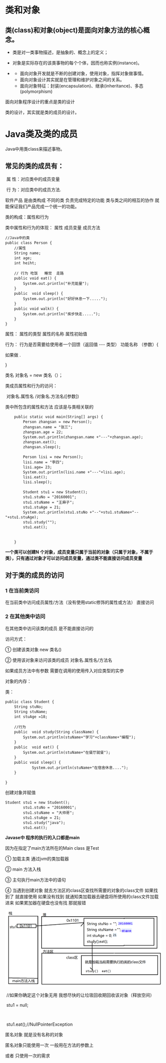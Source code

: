 # 类和对象

## 类(class)和对象(object)是面向对象方法的核心概念。

- 类是对一类事物描述，是抽象的、概念上的定义；
- 对象是实际存在的该类事物的每个个体，因而也称实例(instance)。

- - 面向对象开发就是不断的创建对象，使用对象，指挥对象做事情。
  - 面向对象设计其实就是在管理和维护对象之间的关系。
  - 面向对象特征：封装(encapsulation)、继承(inheritance)、多态(polymorphism)

面向对象程序设计的重点是类的设计 

类的设计，其实就是类的成员的设计。

# Java类及类的成员

 Java中用类class来描述事物。

## 常见的类的成员有： 

​	属 性：对应类中的成员变量

​	行 为：对应类中的成员方法.

软件产品 是由类构成 不同的类 负责完成特定的功能  类与类之间的相互的协作  就能保证我们产品完成一个统一的功能。

类的构成：属性和行为

类中属性和行为的体现： 属性  成员变量    成员方法

```
//Java中的类
public class Person {
	//属性
	String name;
	int age;
	int heiht;
	
	// 行为 吃饭   睡觉  走路
	public void eat() {
		System.out.println("补充能量");
	}
	public  void sleep() {
		System.out.println("好好休息一下.....");
	}
	public void walk() {
		System.out.println("疾步快走.....");
	}
}

```

属性： 属性的类型  属性的名称  属性初始值

行为： 行为是否需要给使用者一个回馈（返回值    ---  类型）  功能名称  （参数）{

如果做 .

}



类名  对象名  =  new 类名（）；

类成员属性和行为的访问：

​	对象名.属性名 /对象名.方法名([参数])

类中所包含的属性和方法  应该是与类相关联的

```
	public static void main(String[] args) {
		Person zhangsan = new Person();
		zhangsan.name = "张三";
		zhangsan.age = 22;
		System.out.println(zhangsan.name +"---"+zhangsan.age);
		zhangsan.eat();
		zhangsan.sleep();
		
		Person lisi = new Person();
		lisi.name = "李四";
		lisi.age= 23;
		System.out.println(lisi.name +"---"+lisi.age);
		lisi.eat();
		lisi.sleep();
		
		Student stu1 = new Student();
		stu1.stuNo = "20160001";
		stu1.stuName = "王麻子";
		stu1.stuAge = 21;
		System.out.println(stu1.stuNo +"--"+stu1.stuName+"--"+stu1.stuAge);
		stu1.study("");
		stu1.eat();
		
		
	}
```

**一个类可以创建N 个对象，成员变量只属于当前的对象（只属于对象，不属于类），只有通过对象才可以访问成员变量，通过类不能直接访问成员变量**

## 对于类的成员的访问

### 1 在当前类访问

在当前类中访问成员属性/方法（没有使用static修饰的属性或方法）     直接访问  

### 2 在其他类中访问

在其他类中访问该类的成员  是不能直接访问的

访问方式：

① 创建该类对象  new 类名()

② 使用该对象来访问该类的成员  对象名.属性名/方法名

如果成员方法中有参数  需要在调用的使用传入对应类型的实参

对象的内存：

类：

```
public class Student {
	String stuNo;
	String stuName;
	int stuAge =18;
	
	//行为
	public  void study(String className) {
		System.out.println(stuName+"学习"+className+"编程");
	}
	public  void eat() {
		System.out.println(stuName+"在餐厅就餐");
	}
	public void sleep() {
			System.out.println(stuName+"在宿舍休息....");
	}
	
}

```

创建对象并赋值

```
Student stu1 = new Student();
		stu1.stuNo = "20160001";
		stu1.stuName = "大帅哥";
		stu1.stuAge = 21;
		stu1.study("java");
		stu1.eat();
```

**Javase中 程序的执行的入口都是main**

因为在指定了main方法所在的Main class 是Test

① 加载主类 通过jvm的类加载器

② main 方法入栈

③ 主句执行main方法中的语句

④ 当遇到创建对象 就去方法区的class区查找所需要的对象的class文件  如果找到了 就直接使用  如果没有找到 就通知类加载器去硬盘将所使用的class文件加载进来 如果累加器在硬盘也没有找  那就报错

![1573040698167](assets/1573040698167.png)



​		//如果你确定这个对象无用  我想尽快的让垃圾回收期回收该对象（释放空间）

​		stu1 = null;

​		

​		stu1.eat();//NullPointerException

匿名对象 就是没有名称的对象

匿名对象只能使用一次     一般用在方法的参数上

或者 只使用一次的需求

  